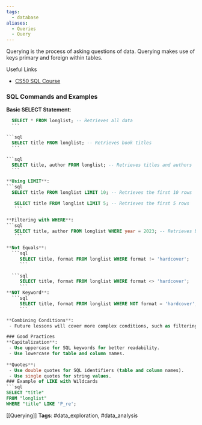 ```yaml
---
tags:
  - database
aliases:
  - Queries
  - Query
---
```

Querying is the process of asking questions of data. Querying makes use of keys primary and foreign within tables.

Useful Links
- [CS50 SQL Course](https://cs50.harvard.edu/sql/2024/weeks/0/)
### SQL Commands and Examples

**Basic SELECT Statement**:
  ```sql
    SELECT * FROM longlist; -- Retrieves all data
    ```
  
  ```sql
    SELECT title FROM longlist; -- Retrieves book titles
    ```

 ```sql
    SELECT title, author FROM longlist; -- Retrieves titles and authors
    ```

**Using LIMIT**:
 ```sql
    SELECT title FROM longlist LIMIT 10; -- Retrieves the first 10 rows
```
  
 ```sql
    SELECT title FROM longlist LIMIT 5; -- Retrieves the first 5 rows
    ```

**Filtering with WHERE**:
 ```sql
    SELECT title, author FROM longlist WHERE year = 2023; -- Retrieves books from 2023
    ```
  
 **Not Equals**:
   ```sql
      SELECT title, format FROM longlist WHERE format != 'hardcover';
      ```
      
   ```sql
      SELECT title, format FROM longlist WHERE format <> 'hardcover';
      ```
 **NOT Keyword**:
   ```sql
      SELECT title, format FROM longlist WHERE NOT format = 'hardcover';
      ```

**Combining Conditions**:
  - Future lessons will cover more complex conditions, such as filtering by multiple years.

### Good Practices
**Capitalization**: 
  - Use uppercase for SQL keywords for better readability.
  - Use lowercase for table and column names.
  
**Quotes**:
  - Use double quotes for SQL identifiers (table and column names).
  - Use single quotes for string values.
### Example of LIKE with Wildcards
```sql
SELECT "title" 
FROM "longlist" 
WHERE "title" LIKE 'P_re';
```



[[Querying]]
   **Tags**: #data_exploration, #data_analysis